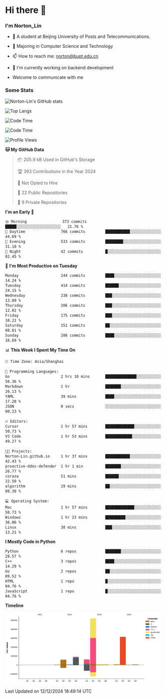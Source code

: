 
# Hi there 👋

### I'm Norton_Lin
- 🏫 A student at Beijing University of Posts and Telecommunications.
- 🌱 Majoring in Computer Science and Technology
- 📫 How to reach me: norton@bupt.edu.cn
- 🌱 I'm currently working on backend development

- Welcome to communicate with me

### Some Stats
![Norton-Lin's GitHub stats](https://github-readme-stats.vercel.app/api?username=Norton-Lin&count_private=true&show_icons=true&theme=radical)

![Top Langs](https://github-readme-stats.vercel.app/api/top-langs/?username=Norton-Lin&langs_count=10&layout=compact)

![Code Time](https://github-readme-stats.vercel.app/api/wakatime?username=Norton_Lin)

<!--START_SECTION:waka-->
![Code Time](http://img.shields.io/badge/Code%20Time-880%20hrs%2016%20mins-blue)

![Profile Views](http://img.shields.io/badge/Profile%20Views-1-blue)

**🐱 My GitHub Data** 

> 📦 205.9 kB Used in GitHub's Storage 
 > 
> 🏆 393 Contributions in the Year 2024
 > 
> 🚫 Not Opted to Hire
 > 
> 📜 22 Public Repositories 
 > 
> 🔑 9 Private Repositories 
 > 
**I'm an Early 🐤** 

```text
🌞 Morning                373 commits         █████░░░░░░░░░░░░░░░░░░░░   21.76 % 
🌆 Daytime                766 commits         ███████████░░░░░░░░░░░░░░   44.69 % 
🌃 Evening                533 commits         ████████░░░░░░░░░░░░░░░░░   31.10 % 
🌙 Night                  42 commits          █░░░░░░░░░░░░░░░░░░░░░░░░   02.45 % 
```
📅 **I'm Most Productive on Tuesday** 

```text
Monday                   244 commits         ████░░░░░░░░░░░░░░░░░░░░░   14.24 % 
Tuesday                  414 commits         ██████░░░░░░░░░░░░░░░░░░░   24.15 % 
Wednesday                238 commits         ███░░░░░░░░░░░░░░░░░░░░░░   13.89 % 
Thursday                 206 commits         ███░░░░░░░░░░░░░░░░░░░░░░   12.02 % 
Friday                   175 commits         ███░░░░░░░░░░░░░░░░░░░░░░   10.21 % 
Saturday                 151 commits         ██░░░░░░░░░░░░░░░░░░░░░░░   08.81 % 
Sunday                   286 commits         ████░░░░░░░░░░░░░░░░░░░░░   16.69 % 
```


📊 **This Week I Spent My Time On** 

```text
🕑︎ Time Zone: Asia/Shanghai

💬 Programming Languages: 
Go                       2 hrs 10 mins       ██████████████░░░░░░░░░░░   56.36 % 
Markdown                 1 hr                ███████░░░░░░░░░░░░░░░░░░   26.13 % 
YAML                     39 mins             ████░░░░░░░░░░░░░░░░░░░░░   17.28 % 
JSON                     0 secs              ░░░░░░░░░░░░░░░░░░░░░░░░░   00.23 % 

🔥 Editors: 
Cursor                   1 hr 57 mins        █████████████░░░░░░░░░░░░   50.73 % 
VS Code                  1 hr 53 mins        ████████████░░░░░░░░░░░░░   49.27 % 

🐱‍💻 Projects: 
Norton-Lin.github.io     1 hr 37 mins        ███████████░░░░░░░░░░░░░░   42.43 % 
proactive-ddos-defender  1 hr 1 min          ███████░░░░░░░░░░░░░░░░░░   26.77 % 
coraza                   51 mins             ██████░░░░░░░░░░░░░░░░░░░   22.50 % 
algorithm                19 mins             ██░░░░░░░░░░░░░░░░░░░░░░░   08.30 % 

💻 Operating System: 
Mac                      1 hr 57 mins        █████████████░░░░░░░░░░░░   50.73 % 
Windows                  1 hr 23 mins        █████████░░░░░░░░░░░░░░░░   36.06 % 
Linux                    30 mins             ███░░░░░░░░░░░░░░░░░░░░░░   13.21 % 
```

**I Mostly Code in Python** 

```text
Python                   6 repos             ███████░░░░░░░░░░░░░░░░░░   28.57 % 
C++                      3 repos             ████░░░░░░░░░░░░░░░░░░░░░   14.29 % 
Go                       2 repos             ██░░░░░░░░░░░░░░░░░░░░░░░   09.52 % 
HTML                     1 repo              █░░░░░░░░░░░░░░░░░░░░░░░░   04.76 % 
JavaScript               1 repo              █░░░░░░░░░░░░░░░░░░░░░░░░   04.76 % 
```



**Timeline**

![Lines of Code chart](https://raw.githubusercontent.com/Norton-Lin/Norton-Lin/main/assets/bar_graph.png)


 Last Updated on 12/12/2024 18:49:14 UTC
<!--END_SECTION:waka-->
